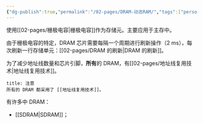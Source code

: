 ```yaml
---
{"dg-publish":true,"permalink":"/02-pages/DRAM-动态RAM/","tags":["personal/blog","计算机组成原理"]}
---
```


使用[[02-pages/栅极电容\|栅极电容]]作为存储元。主要应用于主存中。

由于栅极电容的特定，DRAM 芯片需要每隔一个周期进行刷新操作（2 ms），每次刷新一行存储单元：[[02-pages/DRAM 的刷新\|DRAM 的刷新]]。

为了减少地址线数量和芯片引脚，**所有**的 DRAM，有[[02-pages/地址线复用技术\|地址线复用技术]]。

```ad-tip
title: 注意
所有的 DRAM 都采用了 [[地址线复用技术]]。
```


有许多中 DRAM：
 - [[SDRAM\|SDRAM]]；

